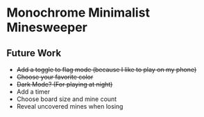 # Monochrome Minimalist Minesweeper
## Future Work
- ~~Add a toggle to flag mode (because I like to play on my phone)~~
- ~~Choose your favorite color~~
- ~~Dark Mode? (For playing at night)~~
- Add a timer
- Choose board size and mine count
- Reveal uncovered mines when losing